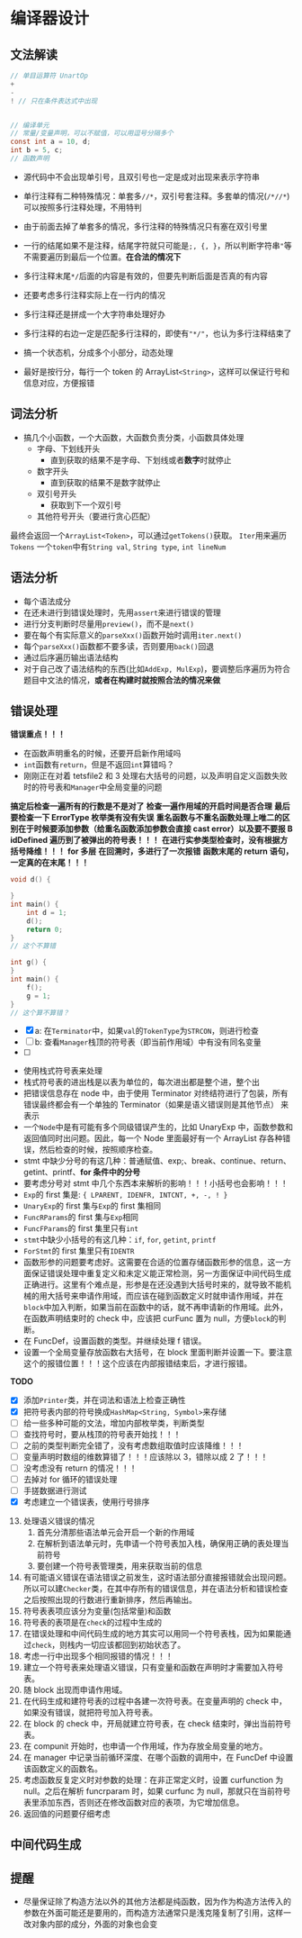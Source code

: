 # 编译器设计

## 文法解读

```c
// 单目运算符 UnartOp
+
-
! // 只在条件表达式中出现


// 编译单元
// 常量/变量声明，可以不赋值，可以用逗号分隔多个
const int a = 10, d;
int b = 5, c;
// 函数声明

```

- 源代码中不会出现单引号，且双引号也一定是成对出现来表示字符串
- 单行注释有二种特殊情况：单套多`//*`，双引号套注释。多套单的情况(`/*//*`)可以按照多行注释处理，不用特判
- 由于前面去掉了单套多的情况，多行注释的特殊情况只有塞在双引号里
- 一行的结尾如果不是注释，结尾字符就只可能是`;, {, }`，所以判断字符串`"`等不需要遍历到最后一个位置。**在合法的情况下**
- 多行注释末尾`*/`后面的内容是有效的，但要先判断后面是否真的有内容
- 还要考虑多行注释实际上在一行内的情况
- 多行注释还是拼成一个大字符串处理好办
- 多行注释的右边一定是匹配多行注释的，即使有`"*/"`，也认为多行注释结束了

- 搞一个状态机，分成多个小部分，动态处理
- 最好是按行分，每行一个 token 的 ArrayList`<String>`，这样可以保证行号和信息对应，方便报错

## 词法分析

- 搞几个小函数，一个大函数，大函数负责分类，小函数具体处理
    - 字母、下划线开头
        - 直到获取的结果不是字母、下划线或者**数字**时就停止
    - 数字开头
        - 直到获取的结果不是数字就停止
    - 双引号开头
        - 获取到下一个双引号
    - 其他符号开头（要进行贪心匹配）

最终会返回一个`ArrayList<Token>`，可以通过`getTokens()`获取。
`Iter`用来遍历`Tokens`
一个`token`中有`String val`, `String type`, `int lineNum`

## 语法分析

- 每个语法成分
- 在还未进行到错误处理时，先用`assert`来进行错误的管理
- 进行分支判断时尽量用`preview()`，而不是`next()`
- 要在每个有实际意义的`parseXxx()`函数开始时调用`iter.next()`
- 每个`parseXxx()`函数都不要多读，否则要用`back()`回退
- 通过后序遍历输出语法结构
- 对于自己改了语法结构的东西(比如`AddExp, MulExp`)，要调整后序遍历为符合题目中文法的情况，**或者在构建时就按照合法的情况来做**

## 错误处理

**错误重点！！！**

- 在函数声明重名的时候，还要开启新作用域吗
- `int`函数有`return`，但是不返回`int`算错吗？
- 刚刚正在对着 tetsfile2 和 3 处理右大括号的问题，以及声明自定义函数失败时的符号表和`Manager`中全局变量的问题

**搞定后检查一遍所有的行数是不是对了**
**检查一遍作用域的开启时间是否合理**
**最后要检查一下 ErrorType 枚举类有没有失误**
**重名函数与不重名函数处理上唯二的区别在于时候要添加参数（给重名函数添加参数会直接 cast error）以及要不要报 B**
**idDefined 遍历到了被弹出的符号表！！！**
**在进行实参类型检查时，没有根据方括号降维！！！**
**for 多层**
**在回溯时，多进行了一次报错**
**函数末尾的 return 语句，一定真的在末尾！！！**

```c
void d() {

}
int main() {
	int d = 1;
	d();
	return 0;
}
// 这个不算错
```

```c
int g() {
}
int main() {
    f();
    g = 1;
}
// 这个算不算错？
```

- [x] a: 在`Terminator`中，如果`val`的`TokenType`为`STRCON`，则进行检查
- [ ] b: 查看`Manager`栈顶的符号表（即当前作用域）中有没有同名变量
- [ ]

- 使用栈式符号表来处理
- 栈式符号表的进出栈是以表为单位的，每次进出都是整个进，整个出
- 把错误信息存在 node 中，由于使用 Terminator 对终结符进行了包装，所有错误最终都会有一个单独的 Terminator（如果是语义错误则是其他节点） 来表示
- 一个`Node`中是有可能有多个同级错误产生的，比如 UnaryExp 中，函数参数和返回值同时出问题。因此，每一个 Node 里面最好有一个 ArrayList 存各种错误，然后检查的时候，按照顺序检查。
- stmt 中缺少分号的有这几种：普通赋值、exp;、break、continue、return、getint、printf、**for 条件中的分号**
- 要考虑分号对 stmt 中几个东西本来解析的影响！！！小括号也会影响！！！
- `Exp`的 first 集是: `{ LPARENT, IDENFR, INTCNT, +, -, ! }`
- `UnaryExp`的 first 集与`Exp`的 first 集相同
- `FuncRParams`的 first 集与`Exp`相同
- `FuncFParams`的 first 集里只有`int`
- `stmt`中缺少小括号的有这几种：`if`, `for`, `getint`, `printf`
- `ForStmt`的 first 集里只有`IDENTR`
- 函数形参的问题要考虑好。这需要在合适的位置存储函数形参的信息，这一方面保证错误处理中重复定义和未定义能正常检测，另一方面保证中间代码生成正确进行。这里有个难点是，形参是在还没遇到大括号时来的，就导致不能机械的用大括号来申请作用域，而应该在碰到函数定义时就申请作用域，并在`block`中加入判断，如果当前在函数中的话，就不再申请新的作用域。此外，在函数声明结束时的 check 中，应该把 curFunc 置为 null，方便`block`的判断。
- 在 FuncDef，设置函数的类型。并继续处理 f 错误。
- 设置一个全局变量存放函数右大括号，在 block 里面判断并设置一下。要注意这个的报错位置！！！这个应该在内部报错结束后，才进行报错。

**TODO**

- [x] 添加`Printer`类，并在词法和语法上检查正确性
- [x] 把符号表内部的符号换成`HashMap<String, Symbol>`来存储
- [ ] 给一些多种可能的文法，增加内部枚举类，判断类型
- [ ] 查找符号时，要从栈顶的符号表开始找！！！
- [ ] 之前的类型判断完全错了，没有考虑数组取值时应该降维！！！
- [ ] 变量声明时数组的维数算错了！！！应该除以 3，错除以成 2 了！！！
- [ ] 没考虑没有 return 的情况！！！
- [ ] 去掉对 for 循环的错误处理
- [ ] 手搓数据进行测试
- [x] 考虑建立一个错误表，使用行号排序

13. 处理语义错误的情况
    1. 首先分清那些语法单元会开启一个新的作用域
    2. 在解析到语法单元时，先申请一个符号表加入栈，确保用正确的表处理当前符号
    3. 要创建一个符号表管理类，用来获取当前的信息
14. 有可能语义错误在语法错误之前发生，这时语法部分直接报错就会出现问题。所以可以建`Checker`类，在其中存所有的错误信息，并在语法分析和错误检查之后按照出现的行数进行重新排序，然后再输出。
15. 符号表表项应该分为变量(包括常量)和函数
16. 符号表的表项是在`check`的过程中生成的
17. 在错误处理和中间代码生成的地方其实可以用同一个符号表栈，因为如果能通过`check`，则栈内一切应该都回到初始状态了。
18. 考虑一行中出现多个相同报错的情况！！！
19. 建立一个符号表来处理语义错误，只有变量和函数在声明时才需要加入符号表。
20. 随 block 出现而申请作用域。
21. 在代码生成和建符号表的过程中各建一次符号表。在变量声明的 check 中，如果没有错误，就把符号加入符号表。
22. 在 block 的 check 中，开局就建立符号表，在 check 结束时，弹出当前符号表。
23. 在 compunit 开始时，也申请一个作用域，作为存放全局变量的地方。
24. 在 manager 中记录当前循环深度、在哪个函数的调用中，在 FuncDef 中设置该函数定义的函数名。
25. 考虑函数反复定义时对参数的处理：在非正常定义时，设置 curfunction 为 null。之后在解析 funcrparam 时，如果 curfunc 为 null，那就只在当前符号表里添加东西，否则还在修改函数对应的表项，为它增加信息。
26. 返回值的问题要仔细考虑

## 中间代码生成

## 提醒

- 尽量保证除了构造方法以外的其他方法都是纯函数，因为作为构造方法传入的参数在外面可能还是要用的，而构造方法通常只是浅克隆复制了引用，这样一改对象内部的成分，外面的对象也会变
